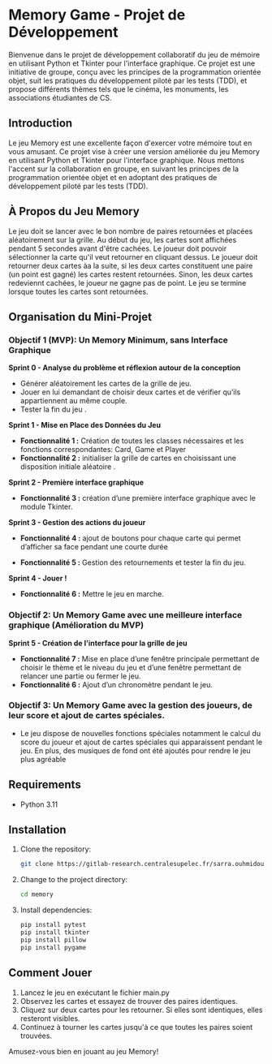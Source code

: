 # Memory Game - Projet de Développement

Bienvenue dans le projet de développement collaboratif du jeu de mémoire en utilisant Python et Tkinter pour l'interface graphique. Ce projet est une initiative de groupe, conçu avec les principes de la programmation orientée objet, suit les pratiques du développement piloté par les tests (TDD), et propose différents thèmes tels que le cinéma, les monuments, les associations étudiantes de CS.

## Introduction
Le jeu Memory est une excellente façon d'exercer votre mémoire tout en vous amusant. Ce projet vise à créer une version améliorée du jeu Memory en utilisant Python et Tkinter pour l'interface graphique. Nous mettons l'accent sur la collaboration en groupe, en suivant les principes de la programmation orientée objet et en adoptant des pratiques de développement piloté par les tests (TDD).

## À Propos du Jeu Memory

Le jeu doit se lancer avec le bon nombre de paires retournées et placées aléatoirement sur la grille. Au début du jeu, les cartes sont affichées pendant 5 secondes avant d'être cachées. Le joueur doit pouvoir sélectionner la carte qu'il veut retourner en cliquant dessus. Le joueur doit retourner deux cartes àa la suite, si les deux cartes constituent une paire (un point est gagné) les cartes restent retournées. Sinon, les deux cartes redeviennt cachées, le joueur ne gagne pas de point. Le jeu se termine lorsque toutes les cartes sont retournées.

## Organisation du Mini-Projet

### Objectif 1 (MVP): Un Memory Minimum, sans Interface Graphique

**Sprint 0 - Analyse du problème et réflexion autour de la conception**
- Générer aléatoirement les cartes de la grille de jeu.
- Jouer en lui demandant de choisir deux cartes et de vérifier qu’ils appartiennent au même couple.
- Tester la fin du jeu .

**Sprint 1 - Mise en Place des Données du Jeu**
- **Fonctionnalité 1 :** Création de toutes les classes nécessaires et les fonctions correspondantes: Card, Game et Player 
- **Fonctionnalité 2 :** initialiser la grille de cartes en choisissant une disposition initiale aléatoire  .

**Sprint 2 - Première interface graphique**
- **Fonctionnalité 3 :** création d’une première interface graphique avec le module Tkinter.

**Sprint 3 - Gestion des actions du joueur**
- **Fonctionnalité 4 :** ajout de boutons pour chaque carte qui permet d’afficher sa face pendant une courte durée 

- **Fonctionnalité 5 :** Gestion des retournements et tester la fin du jeu.

**Sprint 4 - Jouer !**
- **Fonctionnalité 6 :** Mettre le jeu en marche.

### Objectif 2: Un Memory Game avec une meilleure interface graphique (Amélioration du MVP)

**Sprint 5 - Création de l'interface pour la grille de jeu**
- **Fonctionnalité 7 :** Mise en place d’une fenêtre principale permettant de choisir le thème et le niveau du jeu et d’une fenêtre permettant de relancer une partie ou fermer le jeu.
- **Fonctionnalité 6 :** Ajout d’un chronomètre pendant le jeu.

### Objectif 3: Un Memory Game avec la gestion des joueurs, de leur score et ajout de cartes spéciales.
- Le jeu dispose de nouvelles fonctions spéciales notamment le calcul du score du joueur et ajout de cartes spéciales qui apparaissent pendant le jeu. En plus, des musiques de fond ont été ajoutés pour rendre le jeu plus agréable

## Requirements

- Python 3.11

## Installation

1. Clone the repository:

    ```bash
    git clone https://gitlab-research.centralesupelec.fr/sarra.ouhmidou/groupe12_memory
    ```

2. Change to the project directory:

    ```bash
    cd memory
    ```

3. Install dependencies:

    ```bash
    pip install pytest
    pip install tkinter
    pip install pillow
    pip install pygame
    ```

## Comment Jouer

1. Lancez le jeu en exécutant le fichier main.py
2. Observez les cartes et essayez de trouver des paires identiques.
3. Cliquez sur deux cartes pour les retourner. Si elles sont identiques, elles resteront visibles.
4. Continuez à tourner les cartes jusqu'à ce que toutes les paires soient trouvées.



Amusez-vous bien en jouant au jeu Memory!







